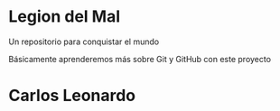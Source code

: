 # Legion del Mal
Un repositorio para conquistar el mundo

Básicamente aprenderemos más sobre Git y GitHub con este proyecto


# Carlos Leonardo
